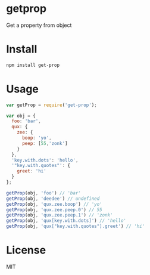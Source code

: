 # getprop

Get a property from object

# Install

```bash
npm install get-prop
```

# Usage

```javascript
var getProp = require('get-prop');

var obj = {
  foo: 'bar',
  qux: {
    zee: {
      boop: 'yo',
      peep: [55,'zonk']
    }
  },
  'key.with.dots': 'hello',
  '"key.with.quotes"': {
    greet: 'hi'
  }
};

getProp(obj, 'foo') // 'bar'
getProp(obj, 'deedee') // undefined
getProp(obj, 'qux.zee.boop') // 'yo'
getProp(obj, 'qux.zee.peep.0') // 55
getProp(obj, 'qux.zee.peep.1') // 'zonk'
getProp(obj, 'qux[key.with.dots]') // 'hello'
getProp(obj, 'qux["key.with.quotes"].greet') // 'hi'
```

# License

MIT
